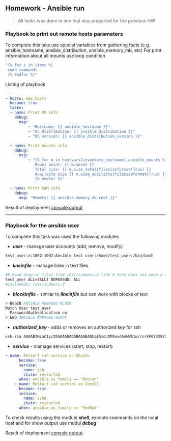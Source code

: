 ## Homework - Ansible run

> All tasks was done in env that was preparied for the previous HW

### Playbook to print out remote hosts parameters

To complete this taks use special variables from gathering facts (e.g. ansible_hostname, ansible_distribution, ansible_memory_mb, etc)
For print information about all mounts use loop condition
```yml
"{% for i in items %}
 some commands 
 {% endfor %}"
``` 

Listing of playbook
```yml
---
- hosts: dev_hosts
  become: true
  tasks:
  - name: Print OS info
    debug: 
      msg: 
          - "Hostname: {{ ansible_hostname }}"
          - "OS distribution: {{ ansible_distribution }}"
          - "OS version: {{ ansible_distribution_version }}"  
           
  - name: Print mounts info
    debug:
      msg:
          - "{% for m in hostvars[inventory_hostname].ansible_mounts %} 
             Mount point: {{ m.mount }} 
             Total size: {{ m.size_total|filesizeformat(True) }}
             Available size {{ m.size_available|filesizeformat(True) }}
             {% endfor %}"
      
  - name: Print RAM info
    debug:
      msg: "Memory: {{ ansible_memory_mb.real }}"
```

Result of deployment [console output](./info_collect.out)

---

### Playbook for the ansible user

To complete this task was used the following modules

- ***user*** - manage user accounts (add, remove, modify)
```bash
test_user:x:1002:1002:Ansible test user:/home/test_user:/bin/bash
```

- ***lineinfile*** - manage lines in text files
```bash
## Read drop-in files from /etc/sudoers.d (the # here does not mean a comment)
test_user ALL=(ALL) NOPASSWD: ALL
#includedir /etc/sudoers.d
```

- ***blockinfile*** - similar to ***lineinfile*** but can work with blocks of text
```bash
# BEGIN ANSIBLE MANAGED BLOCK
Match User test_user
  PasswordAuthentication no
# END ANSIBLE MANAGED BLOCK
```

- ***authorized_key*** - adds or removes an authorized key for ssh
```bash
ssh-rsa AAAAB3NzaC1yc2EAAAADAQABAAABAQCqE5zdcOMSevd6nkWA1u//srKF074X97ZXhN2ptmyJVQ1z7C2z5mVCu9Hue3ZrKCXxNIxOcH1PwwV1bDaqAR2MTHrJXezbHgAoWEu2ge1+bT+TI6UaHGZ8iq78lOzHPbJOwyQJSGzAdV9xpWf1suNhFBs34z8nrzNJI1TdnVzF4b7PB/JD+g+GytJWPnJLWnHZPF5M/5Fqcxx8iE7BJ7pMwomGKHmEyyH665n9YDAaruNPcMBZQD+pbbafOaWYeZ/fqanMOvUkLGVEIHll3kfZnDgHQAEVc/kzjB/wdeEU75Z3V5uNAq+XBbOUDtcDkHHtGim/ldKTCPvm/gcfJuj1 ansible@ansiblehost
```
- ***service*** - mamage services (start, stop, restart)
```yml
- name: Restart ssh service on Ubuntu
      become: true
      service:
        name: ssh
        state: restarted
      when: ansible_os_family == "Debian"
    - name: Restart ssh service on CentOS
      become: true
      service:
        name: sshd
        state: restarted
      when: ansible_os_family == "RedHat"
```
To check results using the module ***shell***, execute commands on the local host and for show output use modul ***debug***

Result of deployment [console output](./useradd.out)
